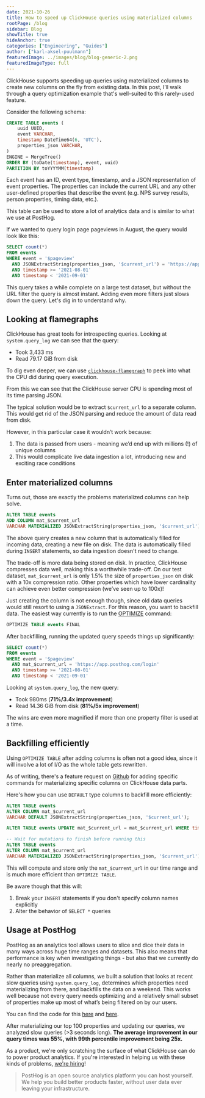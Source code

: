 ```yaml
---
date: 2021-10-26
title: How to speed up ClickHouse queries using materialized columns
rootPage: /blog
sidebar: Blog
showTitle: true
hideAnchor: true
categories: ["Engineering", "Guides"]
author: ["karl-aksel-puulmann"]
featuredImage: ../images/blog/blog-generic-2.png
featuredImageType: full
---
```


ClickHouse supports speeding up queries using materialized columns to create new columns on the fly from existing data. In this post, I’ll walk through a query optimization example that's well-suited to this rarely-used feature.

Consider the following schema:

```sql
CREATE TABLE events (
    uuid UUID,
    event VARCHAR,
    timestamp DateTime64(6, 'UTC'),
    properties_json VARCHAR,
)
ENGINE = MergeTree()
ORDER BY (toDate(timestamp), event, uuid)
PARTITION BY toYYYYMM(timestamp)
```

Each event has an ID, event type, timestamp, and a JSON representation of event properties. The properties can include the current URL and any other user-defined properties that describe the event (e.g. NPS survey results, person properties, timing data, etc.).

This table can be used to store a lot of analytics data and is similar to what we use at PostHog.

If we wanted to query login page pageviews in August, the query would look like this:

```sql
SELECT count(*)
FROM events
WHERE event = '$pageview'
  AND JSONExtractString(properties_json, '$current_url') = 'https://app.posthog.com/login'
  AND timestamp >= '2021-08-01'
  AND timestamp < '2021-09-01'
```

This query takes a while complete on a large test dataset, but without the URL filter the query is almost instant. Adding even more filters just slows down the query. Let's dig in to understand why.

## Looking at flamegraphs

ClickHouse has great tools for introspecting queries. Looking at `system.query_log` we can see that the query:

- Took 3,433 ms
- Read 79.17 GiB from disk

To dig even deeper, we can use [`clickhouse-flamegraph`](https://github.com/Slach/clickhouse-flamegraph) to peek into what the CPU did during query execution.

<div
  class="relative mt-2 mb-4"
>
  <object
    data={'/images/flamegraph.svg'}
    type="image/svg+xml"
  />
</div>

From this we can see that the ClickHouse server CPU is spending most of its time parsing JSON.

The typical solution would be to extract `$current_url` to a separate column. This would get rid of the JSON parsing and reduce the amount of data read from disk.

However, in this particular case it wouldn’t work because:

1. The data is passed from users - meaning we’d end up with millions (!) of unique columns
2. This would complicate live data ingestion a lot, introducing new and exciting race conditions

## Enter materialized columns

Turns out, those are exactly the problems materialized columns can help solve.

```sql
ALTER TABLE events
ADD COLUMN mat_$current_url
VARCHAR MATERIALIZED JSONExtractString(properties_json, '$current_url')
```

The above query creates a new column that is automatically filled for incoming data, creating a new file on disk. The data is automatically filled during `INSERT` statements, so data ingestion doesn't need to change.

The trade-off is more data being stored on disk. In practice, ClickHouse compresses data well, making this a worthwhile trade-off. On our test dataset, `mat_$current_url` is only 1.5% the size of `properties_json` on disk with a 10x compression ratio. Other properties which have lower cardinality can achieve even better compression (we’ve seen up to 100x)!

Just creating the column is not enough though, since old data queries would still resort to using a `JSONExtract`. For this reason, you want to backfill data. The easiest way currently is to run the [OPTIMIZE](https://clickhouse.tech/docs/en/sql-reference/statements/optimize/) command:

```sql
OPTIMIZE TABLE events FINAL
```

After backfilling, running the updated query speeds things up significantly:

```sql
SELECT count(*)
FROM events
WHERE event = '$pageview'
  AND mat_$current_url = 'https://app.posthog.com/login'
  AND timestamp >= '2021-08-01'
  AND timestamp < '2021-09-01'
```

Looking at `system.query_log`, the new query:

- Took 980ms (**71%/3.4x improvement**)
- Read 14.36 GiB from disk (**81%/5x improvement**)

The wins are even more magnified if more than one property filter is used at a time.

## Backfilling efficiently

Using `OPTIMIZE TABLE` after adding columns is often not a good idea, since it will involve a lot of I/O as the whole table gets rewritten.

As of writing, there's a feature request on [Github](https://github.com/ClickHouse/ClickHouse/issues/27730) for adding specific commands for materializing specific columns on ClickHouse data parts.

Here's how you can use `DEFAULT` type columns to backfill more efficiently:

```sql
ALTER TABLE events
ALTER COLUMN mat_$current_url
VARCHAR DEFAULT JSONExtractString(properties_json, '$current_url');

ALTER TABLE events UPDATE mat_$current_url = mat_$current_url WHERE timestamp >= '2021-08-01';

-- Wait for mutations to finish before running this
ALTER TABLE events
ALTER COLUMN mat_$current_url
VARCHAR MATERIALIZED JSONExtractString(properties_json, '$current_url');
```

This will compute and store only the `mat_$current_url` in our time range and is much more efficient than `OPTIMIZE TABLE`.

Be aware though that this will:
1. Break your `INSERT` statements if you don't specify column names explicitly
2. Alter the behavior of `SELECT *` queries

## Usage at PostHog

PostHog as an analytics tool allows users to slice and dice their data in many ways across huge time ranges and datasets. This also means that performance is key when investigating things - but also that we currently do nearly no preaggregation.

Rather than materialize all columns, we built a solution that looks at recent slow queries using `system.query_log`, determines which properties need materializing from there, and backfills the data on a weekend. This works well because not every query needs optimizing and a relatively small subset of properties make up most of what’s being filtered on by our users.

You can find the code for this [here](https://github.com/PostHog/posthog/blob/c23704b3909ae8ebb827e6a43453e32b3d3487bd/ee/clickhouse/materialized_columns/analyze.py#L42-L119) and [here](https://github.com/PostHog/posthog/blob/c23704b3909ae8ebb827e6a43453e32b3d3487bd/ee/clickhouse/materialized_columns/columns.py#L37-L130).

After materializing our top 100 properties and updating our queries, we analyzed slow queries (>3 seconds long). **The average improvement in our query times was 55%, with 99th percentile improvement being 25x.**

As a product, we're only scratching the surface of what ClickHouse can do to power product analytics. If you're interested in helping us with these kinds of problems, [we're hiring](https://posthog.com/careers)!

> PostHog is an open source analytics platform you can host yourself. We help you build better products faster, without user data ever leaving your infrastructure.

<ArrayCTA />

